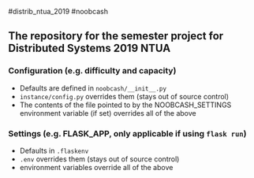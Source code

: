 #distrib_ntua_2019
#noobcash

## The repository for the semester project for Distributed Systems 2019 NTUA

### Configuration (e.g. difficulty and capacity)
- Defaults are defined in `noobcash/__init__.py`
- `instance/config.py` overrides them (stays out of source control)
- The contents of the file pointed to by the NOOBCASH_SETTINGS environment variable (if set) overrides all of the above

### Settings (e.g. FLASK_APP, only applicable if using `flask run`)
- Defaults in `.flaskenv`
- `.env` overrides them (stays out of source control)
- environment variables override all of the above

